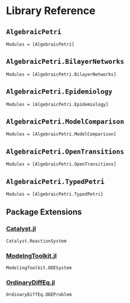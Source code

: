 # Library Reference

## `AlgebraicPetri`

```@autodocs
Modules = [AlgebraicPetri]
```

## `AlgebraicPetri.BilayerNetworks`

```@autodocs
Modules = [AlgebraicPetri.BilayerNetworks]
```

## `AlgebraicPetri.Epidemiology`

```@autodocs
Modules = [AlgebraicPetri.Epidemiology]
```

## `AlgebraicPetri.ModelComparison`

```@autodocs
Modules = [AlgebraicPetri.ModelComparison]
```

## `AlgebraicPetri.OpenTransitions`

```@autodocs
Modules = [AlgebraicPetri.OpenTransitions]
```

## `AlgebraicPetri.TypedPetri`

```@autodocs
Modules = [AlgebraicPetri.TypedPetri]
```

## Package Extensions

### [Catalyst.jl](https://github.com/SciML/Catalyst.jl)

```@docs
Catalyst.ReactionSystem
```

### [ModelngToolkit.jl](https://github.com/SciML/ModelingToolkit.jl)

```@docs
ModelingToolkit.ODESystem
```

### [OrdinaryDiffEq.jl](https://github.com/SciML/OrdinaryDiffEq.jl)

```@docs
OrdinaryDiffEq.ODEProblem
```
